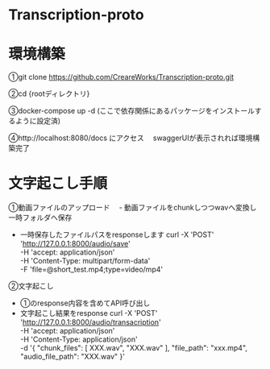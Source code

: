# Transcription-proto

# 環境構築
①git clone https://github.com/CreareWorks/Transcription-proto.git

②cd {rootディレクトリ}

③docker-compose up -d
  (ここで依存関係にあるパッケージをインストールするように設定済)
  
④http://localhost:8080/docs にアクセス
　swaggerUIが表示されれば環境構築完了

# 文字起こし手順
①動画ファイルのアップロード
　- 動画ファイルをchunkしつつwavへ変換し一時フォルダへ保存
  - 一時保存したファイルパスをresponseします
curl -X 'POST' \
  'http://127.0.0.1:8000/audio/save' \
  -H 'accept: application/json' \
  -H 'Content-Type: multipart/form-data' \
  -F 'file=@short_test.mp4;type=video/mp4'

②文字起こし
  - ①のresponse内容を含めてAPI呼び出し
  - 文字起こし結果をresponse
curl -X 'POST' \
  'http://127.0.0.1:8000/audio/transacription' \
  -H 'accept: application/json' \
  -H 'Content-Type: application/json' \
  -d '{
    "chunk_files": [
      XXX.wav",
      "XXX.wav"
    ],
    "file_path": "xxx.mp4",
    "audio_file_path": "XXX.wav"
  }'
